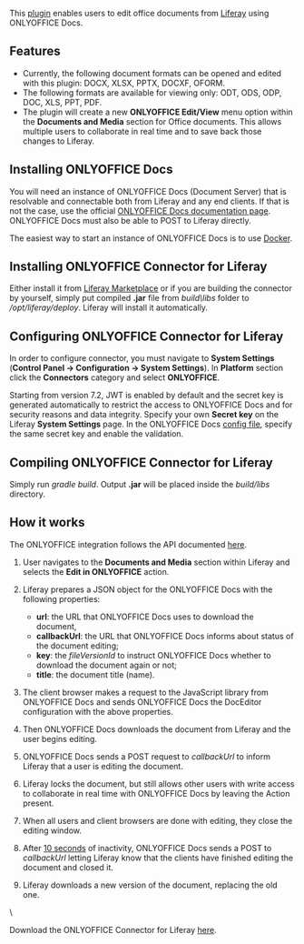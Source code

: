 This [plugin](https://github.com/ONLYOFFICE/onlyoffice-liferay) enables users to edit office documents from [Liferay](https://www.liferay.com/) using ONLYOFFICE Docs.

## Features

* Currently, the following document formats can be opened and edited with this plugin: DOCX, XLSX, PPTX, DOCXF, OFORM.
* The following formats are available for viewing only: ODT, ODS, ODP, DOC, XLS, PPT, PDF.
* The plugin will create a new **ONLYOFFICE Edit/View** menu option within the **Documents and Media** section for Office documents. This allows multiple users to collaborate in real time and to save back those changes to Liferay.

## Installing ONLYOFFICE Docs

You will need an instance of ONLYOFFICE Docs (Document Server) that is resolvable and connectable both from Liferay and any end clients. If that is not the case, use the official [ONLYOFFICE Docs documentation page](https://helpcenter.onlyoffice.com/server/linux/document/linux-installation.aspx). ONLYOFFICE Docs must also be able to POST to Liferay directly.

The easiest way to start an instance of ONLYOFFICE Docs is to use [Docker](https://github.com/onlyoffice/Docker-DocumentServer).

## Installing ONLYOFFICE Connector for Liferay

Either install it from [Liferay Marketplace](https://web.liferay.com/marketplace/-/mp/application/171169174) or if you are building the connector by yourself, simply put compiled **.jar** file from *build\libs* folder to */opt/liferay/deploy*. Liferay will install it automatically.

## Configuring ONLYOFFICE Connector for Liferay

In order to configure connector, you must navigate to **System Settings** (**Control Panel -> Configuration -> System Settings**). In **Platform** section click the **Connectors** category and select **ONLYOFFICE**.

Starting from version 7.2, JWT is enabled by default and the secret key is generated automatically to restrict the access to ONLYOFFICE Docs and for security reasons and data integrity. Specify your own **Secret key** on the Liferay **System Settings** page. In the ONLYOFFICE Docs [config file](/editors/signature/), specify the same secret key and enable the validation.

## Compiling ONLYOFFICE Connector for Liferay

Simply run *gradle build*. Output **.jar** will be placed inside the *build/libs* directory.

## How it works

The ONLYOFFICE integration follows the API documented [here](/editors/basic).

1. User navigates to the **Documents and Media** section within Liferay and selects the **Edit in ONLYOFFICE** action.

2. Liferay prepares a JSON object for the ONLYOFFICE Docs with the following properties:

   * **url**: the URL that ONLYOFFICE Docs uses to download the document,
   * **callbackUrl**: the URL that ONLYOFFICE Docs informs about status of the document editing;
   * **key**: the *fileVersionId* to instruct ONLYOFFICE Docs whether to download the document again or not;
   * **title**: the document title (name).

3. The client browser makes a request to the JavaScript library from ONLYOFFICE Docs and sends ONLYOFFICE Docs the DocEditor configuration with the above properties.

4. Then ONLYOFFICE Docs downloads the document from Liferay and the user begins editing.

5. ONLYOFFICE Docs sends a POST request to *callbackUrl* to inform Liferay that a user is editing the document.

6. Liferay locks the document, but still allows other users with write access to collaborate in real time with ONLYOFFICE Docs by leaving the Action present.

7. When all users and client browsers are done with editing, they close the editing window.

8. After [10 seconds](/editors/save#savedelay) of inactivity, ONLYOFFICE Docs sends a POST to *callbackUrl* letting Liferay know that the clients have finished editing the document and closed it.

9. Liferay downloads a new version of the document, replacing the old one.

\


Download the ONLYOFFICE Connector for Liferay [here](https://github.com/ONLYOFFICE/onlyoffice-liferay).
